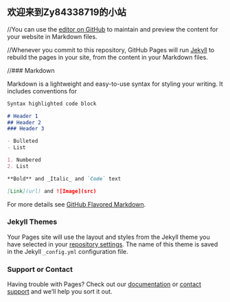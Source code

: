 ## 欢迎来到Zy84338719的小站

//You can use the [editor on GitHub](https://github.com/zy84338719/zy84338719.github.io/edit/master/index.md) to maintain and preview the content for your website in Markdown files.

//Whenever you commit to this repository, GitHub Pages will run [Jekyll](https://jekyllrb.com/) to rebuild the pages in your site, from the content in your Markdown files.

//### Markdown

Markdown is a lightweight and easy-to-use syntax for styling your writing. It includes conventions for

```markdown
Syntax highlighted code block

# Header 1
## Header 2
### Header 3

- Bulleted
- List

1. Numbered
2. List

**Bold** and _Italic_ and `Code` text

[Link](url) and ![Image](src)
```

For more details see [GitHub Flavored Markdown](https://guides.github.com/features/mastering-markdown/).

### Jekyll Themes

Your Pages site will use the layout and styles from the Jekyll theme you have selected in your [repository settings](https://github.com/zy84338719/zy84338719.github.io/settings). The name of this theme is saved in the Jekyll `_config.yml` configuration file.

### Support or Contact

Having trouble with Pages? Check out our [documentation](https://help.github.com/categories/github-pages-basics/) or [contact support](https://github.com/contact) and we’ll help you sort it out.
